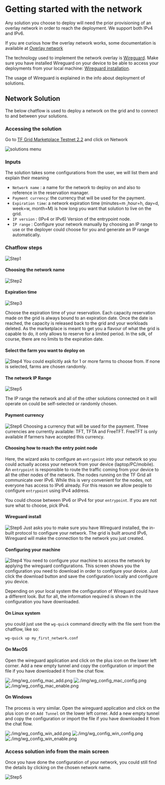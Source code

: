 # Getting started with the network

Any solution you choose to deploy will need the prior provisioning of an overlay network in order to reach the deployment.
We support both IPv4 and IPv6. 

If you are curious how the overlay network works, some documentation is available at [Overlay network](capacity_network.md)

The technology used to implement the network overlay is [Wireguard](https://www.Wireguard.com/). Make sure you have installed Wireguard on your device to be able to access your deployments from your local machine: [Wireguard installation](https://www.wireguard.com/install/).

The usage of Wireguard is explained in the info about deployment of solutions.


## Network Solution

The below chatflow is used to deploy a network on the grid and to connect to and between your solutions.

### Accessing the solution

Go to [TF Grid Marketplace Testnet 2.2](https://marketplace-testnet.grid.tf/) and click on Network

![solutions menu](./img/network_landing_page.png)


### Inputs

The solution takes some configurations from the user, we will list them and explain their meaning

- `Network name` : a name for the network to deploy on and also to reference in the reservation manager.
- `Payment currency`: the currency that will be used for the payment.
- `Expiration time`: a network expiration time (minutes=m ,hour=h, day=d, week=w, month=M) is how long you want that solution to live on the grid.
- `IP version` : (IPv4 or IPv6) Version of the entrypoint node.
- `IP range` : Configure your network manually by choosing an IP range to use or the deployer could choose for you and generate an IP range automatically.

### Chatflow steps

![Step1](./img/network_1.png)

#### Choosing the network name

![Step2](./img/network_2.png)

#### Expiration time

![Step3](./img/network_3.png)

Choose the expiration time of your reservation. Each capacity reservation made on the grid is always bound to an expiration date. Once the date is reached, the capacity is released back to the grid and your workloads deleted.
As the marketplace is meant to get you a flavour of what the grid is capable to do, it only allows to reserve for a limited period. In the sdk, of course, there are no limits to the expiration date. 


#### Select the farm you want to deploy on

![Step4](./img/network_4.png)
You could explicitly ask for 1 or more farms to choose from. If none is selected, farms are chosen randomly. 

#### The network IP Range

![Step5](./img/network_5.png)

The IP range the network and all of the other solutions connected on it will operate on could be self-selected or randomly chosen. 

#### Payment currency

![Step6](./img/network_10.png)
Choosing a currency that will be used for the payment. Three currencies are currently available: TFT, TFTA and FreeTFT. FreeTFT is only available if farmers have accepted this currency. 

#### Choosing how to reach the entry point node

Here, the wizard asks to configure an `entrypoint` into your network so you could actually access your network from your device (laptop/PC/mobile). An `entrypoint` is responsible to route the traffic coming from your device to all the other nodes of the network.
The nodes running on the TF Grid all communicate over IPv6. While this is very convenient for the nodes, not everyone has access to IPv6 already. For this reason we allow people to configure `entrypoint` using IPv4 address.


You could choose between IPv6 or IPv4 for your `entrypoint`. If you are not sure what to choose, pick IPv4.

#### Wireguard install

![Step6](./img/network_8.png)
Just asks you to make sure you have Wireguard installed, the in-built protocol to configure your network. 
The grid is built around IPv6, Wireguard will make the connection to the network you just created.

#### Configuring your machine

![Step4](./img/network_7.png)
You need to configure your machine to access the network by applying the wireguard configurations.
This screen shows you the configuration you need to download in order to configure your device. Just click the download button and save the configuration locally and configure you device.

Depending on your local system the configuration of Wireguard could have a different look. But for all, the information required is shown in the configuration you have downloaded.


#### On Linux system

you could just use the `wg-quick` command directly with the file sent from the chatflow, like so:

```
wg-quick up my_first_network.conf
```

#### On MacOS

Open the wireguard application and click on the plus icon on the lower left corner. Add a new empty tunnel and copy the configuration or import the file if you have downloaded it from the chat flow.

![./img/wg_config_mac_add.png](./img/wg_config_mac_add.png)
![./img/wg_config_mac_config.png](./img/wg_config_mac_config.png)
![./img/wg_config_mac_enable.png](./img/wg_config_mac_enable.png)

#### On Windows

The process is very similar. Open the wireguard application and click on the plus icon or on `Add Tunnel` on the lower left corner. Add a new empty tunnel and copy the configuration or import the file if you have downloaded it from the chat flow.

![./img/wg_config_win_add.png](./img/wg_config_win_add.png)
![./img/wg_config_win_config.png](./img/wg_config_win_config.png)
![./img/wg_config_win_enable.png](./img/wg_config_win_enable.png)

### Access solution info from the main screen

Once you have done the configuration of your network, you could still find the details by clicking on the chosen network name. 

![Step5](./img/network_9.png)
